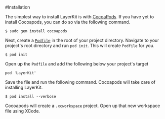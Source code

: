 #Installation

The simplest way to install LayerKit is with [CocoaPods](http://cocoapods.org). If you have yet to install Cocoapods, you can do so via the following command.

```console
$ sudo gem install cocoapods
```

Next, create a [`Podfile`](http://guides.cocoapods.org/syntax/podfile.html) in the root of your project directory. Navigate to your project's root directory and run `pod init`. This will create `Podfile` for you.

```console
$ pod init
```

Open up the `Podfile` and add the following below your project's target

```
pod 'LayerKit'
```

Save the file and run the following command. Cocoapods will take care of installing LayerKit.

```console
$ pod install --verbose
```

Cocoapods will create a `.xcworkspace` project. Open up that new workspace file using XCode.
